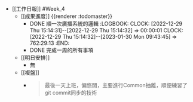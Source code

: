 - [[工作日報]] #Week_4
	- [[成果進度]] {{renderer :todomaster}}
		- DONE 順一次廣播系統的邏輯
		  :LOGBOOK:
		  CLOCK: [2022-12-29 Thu 15:14:31]--[2022-12-29 Thu 15:14:32] =>  00:00:01
		  CLOCK: [2022-12-29 Thu 15:14:32]--[2023-01-30 Mon 09:43:45] =>  762:29:13
		  :END:
		- DONE  完成一周的所有事項
	- [[明日安排]]
		- 無
	- [[複盤]]
		- > 最後一天上班，偏悠閒，主要進行Common抽離，順便練習了git commit同步的技術